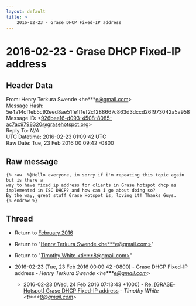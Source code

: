 ```yaml
---
layout: default
title: >
    2016-02-23 - Grase DHCP Fixed-IP address
---
```


# 2016-02-23 - Grase DHCP Fixed-IP address

## Header Data

From: Henry Terkura Swende \<he***e@gmail.com\><br>
Message Hash: 5e4a14cf1eb5c92eed8ae51fe1f1ef2c1288667c863d3dccd26f973042a5a958<br>
Message ID: \<926bee16-d093-4508-8085-ac7ac9798320@grasehotspot.org\><br>
Reply To: _N/A_<br>
UTC Datetime: 2016-02-23 01:09:42 UTC<br>
Raw Date: Tue, 23 Feb 2016 00:09:42 -0800<br>

## Raw message

```
{% raw  %}Hello everyone, im sorry if i'm repeating this topic again but is there a 
way to have fixed ip address for clients in Grase hotspot dhcp as 
implemented in ISC DHCP? and how can i go about doing so?
By the way, great stuff Grase Hotspot is, loving it! Thanks Guys.
{% endraw %}
```

## Thread

+ Return to [February 2016](/archive/2016/02)

+ Return to "[Henry Terkura Swende <he***e<span>@</span>gmail.com>](/authors/he___e_at_gmail_com)"
+ Return to "[Timothy White <ti***8<span>@</span>gmail.com>](/authors/ti___8_at_gmail_com)"

+ 2016-02-23 (Tue, 23 Feb 2016 00:09:42 -0800) - Grase DHCP Fixed-IP address - _Henry Terkura Swende \<he***e@gmail.com\>_
  + 2016-02-23 (Wed, 24 Feb 2016 07:13:43 +1000) - [Re: [GRASE-Hotspot] Grase DHCP Fixed-IP address](/archive/2016/02/9d2e600204c09e4774cba0fc06304bf62f9e6d58ba7c5757c96ee54f7883120d) - _Timothy White \<ti***8@gmail.com\>_

